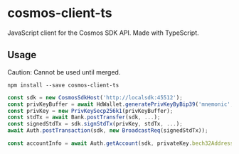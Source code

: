 # cosmos-client-ts
JavaScript client for the Cosmos SDK API.
Made with TypeScript.

## Usage

Caution: Cannot be used until merged.
```
npm install --save cosmos-client-ts
```

```ts
const sdk = new CosmosSdkHost('http://localsdk:45512');
const privKeyBuffer = await HdWallet.generatePrivKeyByBip39('mnemonic', HdWallet.getBip32PathByBip44(0));
const privKey = new PrivKeySecp256k1(privKeyBuffer);
const stdTx = await Bank.postTransfer(sdk, ...);
const signedStdTx = sdk.signStdTx(privKey, stdTx, ...);
await Auth.postTransaction(sdk, new BroadcastReq(signedStdTx));

const accountInfo = await Auth.getAccount(sdk, privateKey.bech32Address);

```
